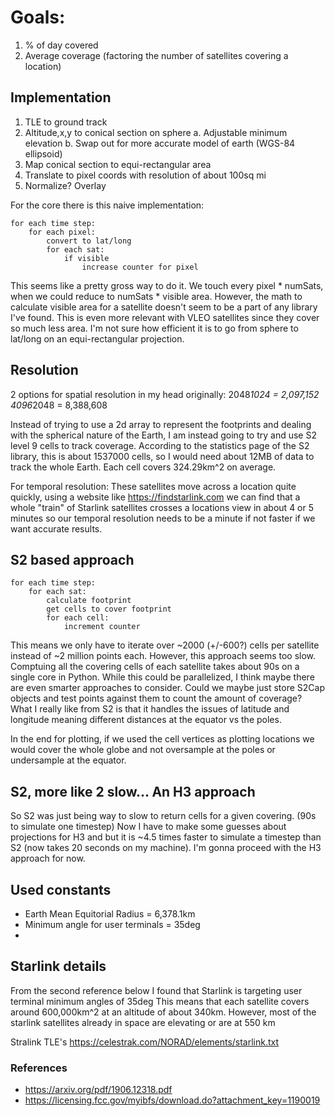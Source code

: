 # Goals:

1. % of day covered
2. Average coverage (factoring the number of satellites covering a location)

## Implementation

1. TLE to ground track
2. Altitude,x,y to conical section on sphere
   a. Adjustable minimum elevation
   b. Swap out for more accurate model of earth (WGS-84 ellipsoid)
3. Map conical section to equi-rectangular area
4. Translate to pixel coords with resolution of about 100sq mi
5. Normalize? Overlay

For the core there is this naive implementation:

```
for each time step:
    for each pixel:
        convert to lat/long
        for each sat:
            if visible
                increase counter for pixel
```

This seems like a pretty gross way to do it. We touch every pixel \* numSats, when we could reduce to
numSats \* visible area. However, the math to calculate visible area for a satellite doesn't seem to
be a part of any library I've found. This is even more relevant with VLEO satellites since they cover
so much less area. I'm not sure how efficient it is to go from sphere to lat/long
on an equi-rectangular projection.

## Resolution

2 options for spatial resolution in my head originally:
2048*1024 = 2,097,152
4096*2048 = 8,388,608‬

Instead of trying to use a 2d array to represent the footprints and dealing with the spherical nature
of the Earth, I am instead going to try and use S2 level 9 cells to track coverage. According to the
statistics page of the S2 library, this is about 1537000 cells, so I would need about 12MB of data to
track the whole Earth. Each cell covers 324.29km^2 on average.

For temporal resolution:
These satellites move across a location quite quickly, using a website like https://findstarlink.com
we can find that a whole "train" of Starlink satellites crosses a locations view in about 4 or 5 minutes
so our temporal resolution needs to be a minute if not faster if we want accurate results. 

## S2 based approach

```
for each time step:
    for each sat:
        calculate footprint
        get cells to cover footprint
        for each cell:
            increment counter
```

This means we only have to iterate over ~2000 (+/-600?) cells per satellite instead of ~2 million 
points each. However, this approach seems too slow. Comptuing all the covering cells of each satellite
takes about 90s on a single core in Python. While this could be parallelized, I think maybe there
are even smarter approaches to consider. Could we maybe just store S2Cap objects and test points
against them to count the amount of coverage? What I really like from S2 is that it handles the
issues of latitude and longitude meaning different distances at the equator vs the poles.

In the end for plotting, if we used the cell vertices as plotting locations we would cover the whole
globe and not oversample at the poles or undersample at the equator.

## S2, more like 2 slow... An H3 approach
So S2 was just being way to slow to return cells for a given covering. (90s to simulate one timestep)
Now I have to make some guesses about projections for H3 and but it is ~4.5 times faster to simulate 
a timestep than S2 (now takes 20 seconds on my machine). I'm gonna proceed with the H3 approach for
now.

## Used constants

- Earth Mean Equitorial Radius = 6,378.1km
- Minimum angle for user terminals = 35deg
-

## Starlink details

From the second reference below I found that Starlink is targeting user terminal minimum angles of 35deg
This means that each satellite covers around 600,000km^2 at an altitude of about 340km. However, most of
the starlink satellites already in space are elevating or are at 550 km

Stralink TLE's
https://celestrak.com/NORAD/elements/starlink.txt


### References

- https://arxiv.org/pdf/1906.12318.pdf
- https://licensing.fcc.gov/myibfs/download.do?attachment_key=1190019
